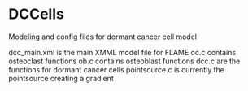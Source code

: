 DCCells
=======

Modeling and config files for dormant cancer cell model

dcc_main.xml is the main XMML model file for FLAME
oc.c contains osteoclast functions
ob.c contains osteoblast functions
dcc.c are the functions for dormant cancer cells
pointsource.c is currently the pointsource creating a gradient
